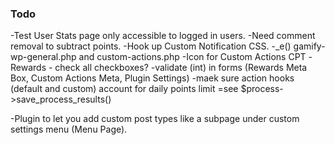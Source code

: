 ### Todo

-Test User Stats page only accessible to logged in users.
-Need comment removal to subtract points.
-Hook up Custom Notification CSS.
-_e() gamify-wp-general.php and custom-actions.php
-Icon for Custom Actions CPT
-Rewards - check all checkboxes?
-validate (int) in forms (Rewards Meta Box, Custom Actions Meta, Plugin Settings)
-maek sure action hooks (default and custom) account for daily points limit
	=see $process->save_process_results()


-Plugin to let you add custom post types like a subpage under custom settings menu (Menu Page).